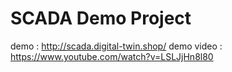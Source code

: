 # SCADA Demo Project

demo : http://scada.digital-twin.shop/
demo video : https://www.youtube.com/watch?v=LSLJjHn8l80
